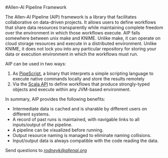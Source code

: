 #Allen-AI Pipeline Framework

The Allen-AI Pipeline (AIP) framework is a library that facilitates collaborative on data-driven
projects. It allows users to define workflows that share data resources transparently while maintaining
complete freedom over the environment in which those workflows execute. AIP falls somewhere between
unix make and KNIME. Unlike make, it can operate on cloud storage resources and execute in a
distributed environment. Unlike KNIME, it does not lock you into any particular repository for storing
your data or execution environment in which the workflows must run.

AIP can be used in two ways:

1. As [PipeScript](docs/PipeScript.md), a binary that interprets a simple scripting language
to execute native commands locally and store the results remotely
2. Via the [Scala API](docs/README.md) to define workflows that produce strongly-typed objects and
execute within any JVM-based environment.

In summary, AIP provides the following benefits:

- Intermediate data is cached and is sharable by different users on different systems.
- A record of past runs is maintained, with navigable links to all inputs/output of the pipeline.
- A pipeline can be visualized before running.
- Output resource naming is managed to eliminate naming collisions.
- Input/output data is always compatible with the code reading the data.

Send questions to *rodneyk@allenai.org*


















